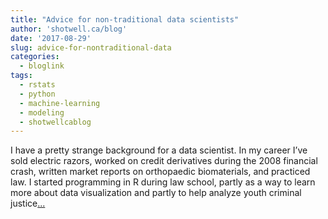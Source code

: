 ```yaml
---
title: "Advice for non-traditional data scientists"
author: 'shotwell.ca/blog'
date: '2017-08-29'
slug: advice-for-nontraditional-data
categories:
  - bloglink
tags:
  - rstats
  - python
  - machine-learning
  - modeling
  - shotwellcablog
---
```


I have a pretty strange background for a data scientist. In my career I’ve sold electric razors, worked on credit derivatives during the 2008 financial crash, written market reports on orthopaedic biomaterials, and practiced law. I started programming in R during law school, partly as a way to learn more about data visualization and partly to help analyze youth criminal justice[... <i class="fas fa-external-link-alt"></i>](http://shotwell.ca/blog/2017/08/29/advice-for-non-traditional-data-scientists/)

